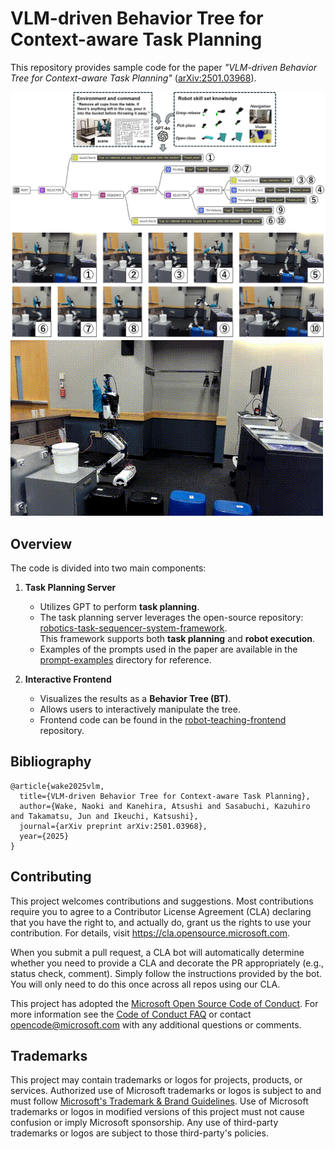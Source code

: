# VLM-driven Behavior Tree for Context-aware Task Planning

This repository provides sample code for the paper *"VLM-driven Behavior Tree for Context-aware Task Planning"* ([arXiv:2501.03968](https://arxiv.org/abs/2501.03968)).

![overview](./img/overview.jpg)
![Demo](img/robot_demo.gif)
## Overview

The code is divided into two main components:

1. **Task Planning Server**  
   - Utilizes GPT to perform **task planning**.
   - The task planning server leverages the open-source repository:  
[robotics-task-sequencer-system-framework](https://github.com/microsoft/robotics-task-sequencer-system-framework).  
This framework supports both **task planning** and **robot execution**.
   - Examples of the prompts used in the paper are available in the [prompt-examples](./prompt-examples)  directory for reference.

2. **Interactive Frontend**  
   - Visualizes the results as a **Behavior Tree (BT)**.  
   - Allows users to interactively manipulate the tree.  
   - Frontend code can be found in the [robot-teaching-frontend](./robot-teaching-frontend) repository.


## Bibliography
```
@article{wake2025vlm,
  title={VLM-driven Behavior Tree for Context-aware Task Planning},
  author={Wake, Naoki and Kanehira, Atsushi and Sasabuchi, Kazuhiro and Takamatsu, Jun and Ikeuchi, Katsushi},
  journal={arXiv preprint arXiv:2501.03968},
  year={2025}
}
```

## Contributing

This project welcomes contributions and suggestions.  Most contributions require you to agree to a
Contributor License Agreement (CLA) declaring that you have the right to, and actually do, grant us
the rights to use your contribution. For details, visit https://cla.opensource.microsoft.com.

When you submit a pull request, a CLA bot will automatically determine whether you need to provide
a CLA and decorate the PR appropriately (e.g., status check, comment). Simply follow the instructions
provided by the bot. You will only need to do this once across all repos using our CLA.

This project has adopted the [Microsoft Open Source Code of Conduct](https://opensource.microsoft.com/codeofconduct/).
For more information see the [Code of Conduct FAQ](https://opensource.microsoft.com/codeofconduct/faq/) or
contact [opencode@microsoft.com](mailto:opencode@microsoft.com) with any additional questions or comments.

## Trademarks

This project may contain trademarks or logos for projects, products, or services. Authorized use of Microsoft 
trademarks or logos is subject to and must follow 
[Microsoft's Trademark & Brand Guidelines](https://www.microsoft.com/en-us/legal/intellectualproperty/trademarks/usage/general).
Use of Microsoft trademarks or logos in modified versions of this project must not cause confusion or imply Microsoft sponsorship.
Any use of third-party trademarks or logos are subject to those third-party's policies.
